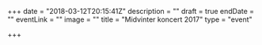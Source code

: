 +++
date = "2018-03-12T20:15:41Z"
description = ""
draft = true
endDate = ""
eventLink = ""
image = ""
title = "Midvinter koncert 2017"
type = "event"

+++
